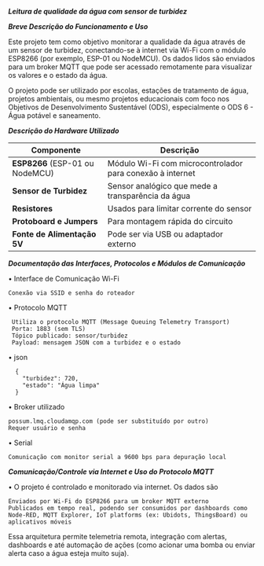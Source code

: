 ***Leitura de qualidade da água com sensor de turbidez***


***Breve Descrição do Funcionamento e Uso***

Este projeto tem como objetivo monitorar a qualidade da água através de um sensor de turbidez, conectando-se à internet via Wi-Fi com o módulo ESP8266 (por exemplo, ESP-01 ou NodeMCU).
Os dados lidos são enviados para um broker MQTT que pode ser acessado remotamente para visualizar os valores e o estado da água.

O projeto pode ser utilizado por escolas, estações de tratamento de água, projetos ambientais, ou mesmo projetos educacionais com foco nos Objetivos de Desenvolvimento Sustentável (ODS), especialmente o ODS 6 - Água potável e saneamento.


 ***Descrição do Hardware Utilizado***

 | Componente                      | Descrição                                                 |
| ------------------------------- | --------------------------------------------------------- |
| **ESP8266** (ESP-01 ou NodeMCU) | Módulo Wi-Fi com microcontrolador para conexão à internet |
| **Sensor de Turbidez**          | Sensor analógico que mede a transparência da água         |
| **Resistores**                  | Usados para limitar corrente do sensor                    |
| **Protoboard e Jumpers**        | Para montagem rápida do circuito                          |
| **Fonte de Alimentação 5V**     | Pode ser via USB ou adaptador externo                     |



***Documentação das Interfaces, Protocolos e Módulos de Comunicação***


• Interface de Comunicação Wi-Fi

    Conexão via SSID e senha do roteador

• Protocolo MQTT

     Utiliza o protocolo MQTT (Message Queuing Telemetry Transport)
     Porta: 1883 (sem TLS)
     Tópico publicado: sensor/turbidez
     Payload: mensagem JSON com a turbidez e o estado

• json

      {
        "turbidez": 720,
        "estado": "Água limpa"
      }

• Broker utilizado

    possum.lmq.cloudamqp.com (pode ser substituído por outro)
    Requer usuário e senha

• Serial

    Comunicação com monitor serial a 9600 bps para depuração local


***Comunicação/Controle via Internet e Uso do Protocolo MQTT***

• O projeto é controlado e monitorado via internet. Os dados são

    Enviados por Wi-Fi do ESP8266 para um broker MQTT externo
    Publicados em tempo real, podendo ser consumidos por dashboards como Node-RED, MQTT Explorer, IoT platforms (ex: Ubidots, ThingsBoard) ou aplicativos móveis

Essa arquitetura permite telemetria remota, integração com alertas, dashboards e até automação de ações (como acionar uma bomba ou enviar alerta caso a água esteja muito suja).
